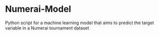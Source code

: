 # Numerai-Model
Python script for a machine learning model that aims to predict the target variable in a Numerai tournament dataset
